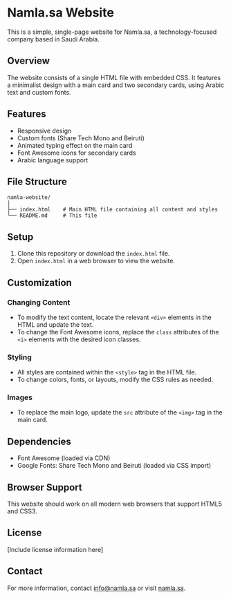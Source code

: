 # Namla.sa Website

This is a simple, single-page website for Namla.sa, a technology-focused company based in Saudi Arabia.

## Overview

The website consists of a single HTML file with embedded CSS. It features a minimalist design with a main card and two secondary cards, using Arabic text and custom fonts.

## Features

- Responsive design
- Custom fonts (Share Tech Mono and Beiruti)
- Animated typing effect on the main card
- Font Awesome icons for secondary cards
- Arabic language support

## File Structure

```
namla-website/
│
├── index.html    # Main HTML file containing all content and styles
└── README.md     # This file
```

## Setup

1. Clone this repository or download the `index.html` file.
2. Open `index.html` in a web browser to view the website.

## Customization

### Changing Content

- To modify the text content, locate the relevant `<div>` elements in the HTML and update the text.
- To change the Font Awesome icons, replace the `class` attributes of the `<i>` elements with the desired icon classes.

### Styling

- All styles are contained within the `<style>` tag in the HTML file.
- To change colors, fonts, or layouts, modify the CSS rules as needed.

### Images

- To replace the main logo, update the `src` attribute of the `<img>` tag in the main card.

## Dependencies

- Font Awesome (loaded via CDN)
- Google Fonts: Share Tech Mono and Beiruti (loaded via CSS import)

## Browser Support

This website should work on all modern web browsers that support HTML5 and CSS3.

## License

[Include license information here]

## Contact

For more information, contact info@namla.sa or visit [namla.sa](https://namla.sa).